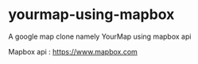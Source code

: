 # yourmap-using-mapbox

A google map clone namely YourMap using mapbox api

Mapbox api : https://www.mapbox.com
